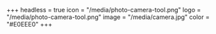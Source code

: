 +++
headless = true
icon = "/media/photo-camera-tool.png"
logo = "/media/photo-camera-tool.png"
image = "/media/camera.jpg"
color = "#E0EEE0"
+++
